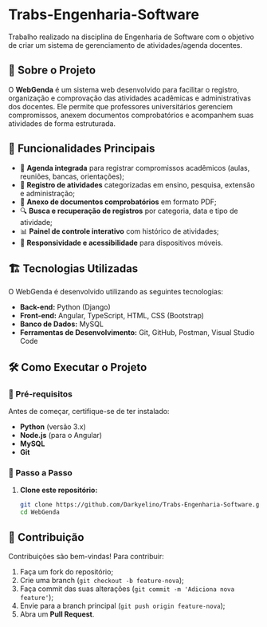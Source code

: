 # Trabs-Engenharia-Software

Trabalho realizado na disciplina de Engenharia de Software com o objetivo de criar um sistema de gerenciamento de atividades/agenda docentes.

## 📌 Sobre o Projeto
O **WebGenda** é um sistema web desenvolvido para facilitar o registro, organização e comprovação das atividades acadêmicas e administrativas dos docentes. Ele permite que professores universitários gerenciem compromissos, anexem documentos comprobatórios e acompanhem suas atividades de forma estruturada.

## 🚀 Funcionalidades Principais
- 📅 **Agenda integrada** para registrar compromissos acadêmicos (aulas, reuniões, bancas, orientações);
- 📝 **Registro de atividades** categorizadas em ensino, pesquisa, extensão e administração;
- 📂 **Anexo de documentos comprobatórios** em formato PDF;
- 🔍 **Busca e recuperação de registros** por categoria, data e tipo de atividade;
- 📊 **Painel de controle interativo** com histórico de atividades;
- 📱 **Responsividade e acessibilidade** para dispositivos móveis.

## 🏗️ Tecnologias Utilizadas
O WebGenda é desenvolvido utilizando as seguintes tecnologias:

- **Back-end:** Python (Django)
- **Front-end:** Angular, TypeScript, HTML, CSS (Bootstrap)
- **Banco de Dados:** MySQL
- **Ferramentas de Desenvolvimento:** Git, GitHub, Postman, Visual Studio Code

## 🛠️ Como Executar o Projeto

### 📌 Pré-requisitos
Antes de começar, certifique-se de ter instalado:
- **Python** (versão 3.x)
- **Node.js** (para o Angular)
- **MySQL**
- **Git**

### 🔧 Passo a Passo
1. **Clone este repositório:**
   ```sh
   git clone https://github.com/Darkyelino/Trabs-Engenharia-Software.git
   cd WebGenda
   ```

## 🎯 Contribuição
Contribuições são bem-vindas! Para contribuir:
1. Faça um fork do repositório;
2. Crie uma branch (`git checkout -b feature-nova`);
3. Faça commit das suas alterações (`git commit -m 'Adiciona nova feature'`);
4. Envie para a branch principal (`git push origin feature-nova`);
5. Abra um **Pull Request**.
